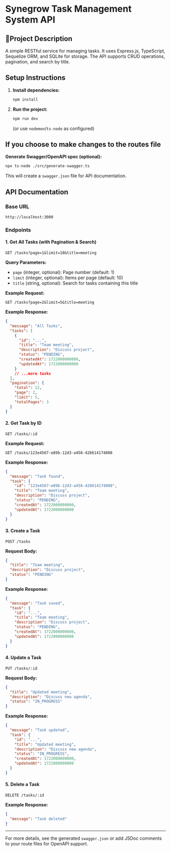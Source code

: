 # Synegrow Task Management System API

## 📖Project Description

A simple RESTful service for managing tasks. It uses Express.js, TypeScript, Sequelize ORM, and SQLite for storage. The API supports CRUD operations, pagination, and search by title.

## Setup Instructions

1. **Install dependencies:**

   ```bash
   npm install
   ```

2. **Run the project:**

   ```bash
   npm run dev
   ```

   (or use `nodemon`/`ts-node` as configured)

## If you choose to make changes to the routes file
 **Generate Swagger/OpenAPI spec (optional):**
   ```bash
   npx ts-node ./src/generate-swagger.ts
   ```
   This will create a `swagger.json` file for API documentation.

## API Documentation

### Base URL

```
http://localhost:3000
```

### Endpoints

#### 1. Get All Tasks (with Pagination & Search)

```
GET /tasks?page=1&limit=10&title=meeting
```

**Query Parameters:**

- `page` (integer, optional): Page number (default: 1)
- `limit` (integer, optional): Items per page (default: 10)
- `title` (string, optional): Search for tasks containing this title

**Example Request:**

```
GET /tasks?page=2&limit=5&title=meeting
```

**Example Response:**

```json
{
  "message": "All Tasks",
  "tasks": [
    {
      "id": "...",
      "title": "Team meeting",
      "description": "Discuss project",
      "status": "PENDING",
      "createdAt": 1722000000000,
      "updatedAt": 1722000000000
    }
    // ...more tasks
  ],
  "pagination": {
    "total": 12,
    "page": 2,
    "limit": 5,
    "totalPages": 3
  }
}
```

#### 2. Get Task by ID

```
GET /tasks/:id
```

**Example Request:**

```
GET /tasks/123e4567-e89b-12d3-a456-426614174000
```

**Example Response:**

```json
{
  "message": "Task found",
  "task": {
    "id": "123e4567-e89b-12d3-a456-426614174000",
    "title": "Team meeting",
    "description": "Discuss project",
    "status": "PENDING",
    "createdAt": 1722000000000,
    "updatedAt": 1722000000000
  }
}
```

#### 3. Create a Task

```
POST /tasks
```

**Request Body:**

```json
{
  "title": "Team meeting",
  "description": "Discuss project",
  "status": "PENDING"
}
```

**Example Response:**

```json
{
  "message": "Task saved",
  "task": {
    "id": "...",
    "title": "Team meeting",
    "description": "Discuss project",
    "status": "PENDING",
    "createdAt": 1722000000000,
    "updatedAt": 1722000000000
  }
}
```

#### 4. Update a Task

```
PUT /tasks/:id
```

**Request Body:**

```json
{
  "title": "Updated meeting",
  "description": "Discuss new agenda",
  "status": "IN_PROGRESS"
}
```

**Example Response:**

```json
{
  "message": "Task updated",
  "task": {
    "id": "...",
    "title": "Updated meeting",
    "description": "Discuss new agenda",
    "status": "IN_PROGRESS",
    "createdAt": 1722000000000,
    "updatedAt": 1722000000000
  }
}
```

#### 5. Delete a Task

```
DELETE /tasks/:id
```

**Example Response:**

```json
{
  "message": "Task deleted"
}
```

---

For more details, see the generated `swagger.json` or add JSDoc comments to your route files for OpenAPI support.
